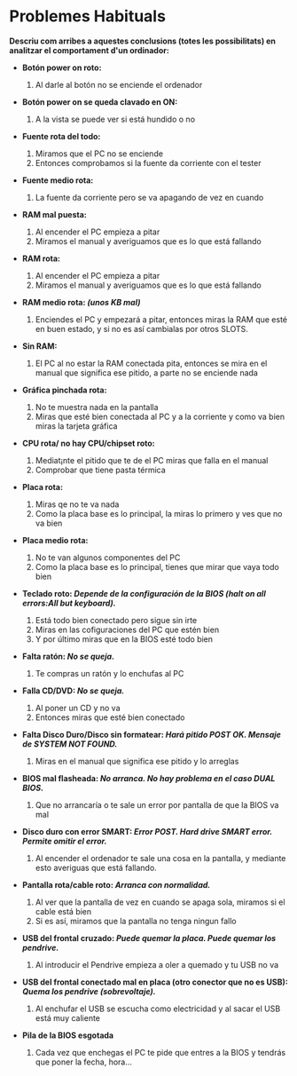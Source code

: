 # Problemes Habituals
**Descriu com arribes a aquestes conclusions (totes les possibilitats) en analitzar el comportament d'un ordinador:**
* **Botón power on roto:**
    1. Al darle al botón no se enciende el ordenador
    
    
* **Botón power on se queda clavado en ON:**
    1. A la vista se puede ver si está hundido o no
    
    
* **Fuente rota del todo:**
    1. Miramos que el PC no se enciende
    2. Entonces comprobamos si la fuente da corriente con el tester
    
    
* **Fuente medio rota:**
    1. La fuente da corriente pero se va apagando de vez en cuando
    
    
* **RAM mal puesta:**
    1. Al encender el PC empieza a pitar
    2. Miramos el manual y averiguamos que es lo que está fallando


* **RAM rota:**
    1. Al encender el PC empieza a pitar
    2. Miramos el manual y averiguamos que es lo que está fallando
    
    
* **RAM medio rota: *(unos KB mal)***
	1. Enciendes el PC y empezará a pitar, entonces miras la RAM que esté en buen estado, y si no es así cambialas por otros SLOTS.
	
		
* **Sin RAM:**
	1. El PC al no estar la RAM conectada pita, entonces se mira en el manual que significa ese pitido, a parte no se enciende nada
	

* **Gráfica pinchada rota:**
	1. No te muestra nada en la pantalla
	2. Miras que esté bien conectada al PC y a la corriente y como va bien miras la tarjeta gráfica	


* **CPU rota/ no hay CPU/chipset roto:**
	1. Mediat¡nte el pitido que te de el PC miras que falla en el manual
	2. Comprobar que tiene pasta térmica
		
	
* **Placa rota:**
	1. Miras qe no te va nada
	2. Como la placa base es lo principal, la miras lo primero y ves que no va bien
	
	
* **Placa medio rota:**
	1. No te van algunos componentes del PC
	2. Como la placa base es lo principal, tienes que mirar que vaya todo bien
		
	
* **Teclado roto: *Depende de la configuración de la BIOS (halt on all errors:All but keyboard).***
	1. Está todo bien conectado pero sigue sin irte
	2. Miras en las cofiguraciones del PC que estén bien
	3. Y por último miras que en la BIOS esté todo bien


* **Falta ratón: *No se queja.***
	1. Te compras un ratón y lo enchufas al PC
	

* **Falla CD/DVD: *No se queja.***
	1. Al poner un CD y no va
	2. Entonces miras que esté bien conectado
	

* **Falta Disco Duro/Disco sin formatear: *Hará pitido POST OK. Mensaje de SYSTEM NOT FOUND.***
	1. Miras en el manual que significa ese pitido y lo arreglas


* **BIOS mal flasheada: *No arranca. No hay problema en el caso DUAL BIOS.***
	1. Que no arrancaría o te sale un error por pantalla de que la BIOS va mal


* **Disco duro con error SMART: *Error POST. Hard drive SMART error. Permite omitir el error.***
	1. Al encender el ordenador te sale una cosa en la pantalla, y mediante esto averiguas que está fallando.


* **Pantalla rota/cable roto: *Arranca con normalidad.***
	1. Al ver que la pantalla de vez en cuando se apaga sola, miramos si el cable está bien
	2. Si es así, miramos que la pantalla no tenga ningun fallo


* **USB del frontal cruzado: *Puede quemar la placa. Puede quemar los pendrive.***
	1. Al introducir el Pendrive empieza a oler a quemado y tu USB no va


* **USB del frontal conectado mal en placa (otro conector que no es USB): *Quema los pendrive (sobrevoltaje).***
	1. Al enchufar el USB se escucha como electricidad y al sacar el USB está muy caliente
	
	
* **Pila de la BIOS esgotada**
	1. Cada vez que enchegas el PC te pide que entres a la BIOS y tendrás que poner la fecha, hora...
	
	
	
	
	
	
	
	
	
	
	
	
	
	











